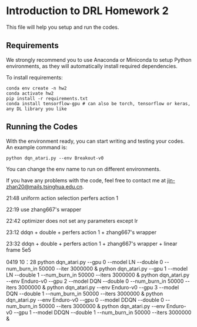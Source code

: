 # Introduction to DRL Homework 2

This file will help you setup and run the codes.


## Requirements

We strongly recommend you to use Anaconda or Miniconda to setup Python environments, as they will automatically install required dependencies.

To install requirements:

```setup
conda env create -n hw2
conda activate hw2
pip install -r requirements.txt
conda install tensorflow-gpu # can also be torch, tensorflow or keras, any DL library you like
```



## Running the Codes
With the environment ready, you can start writing and testing your codes. An example command is:
```setup
python dqn_atari.py --env Breakout-v0
```
You can change the env name to run on different environments.

If you have any problems with the code, feel free to contact me at jin-zhan20@mails.tsinghua.edu.cn.

21:48 uniform action selection perfers action 1

22:19 use zhang667's wrapper

22:42 optimizer does not set any parameters except lr

23:12 ddqn + double + perfers action 1 + zhang667's wrapper

23:32 ddqn + double + perfers action 1 + zhang667's wrapper + linear frame 5e5

0419 10：28
python dqn_atari.py --gpu 0 --model LN --double 0 --num_burn_in 50000 --iter 3000000 &
python dqn_atari.py --gpu 1 --model LN --double 1 --num_burn_in 50000 --iters 3000000 &
python dqn_atari.py --env Enduro-v0 --gpu 2 --model DQN --double 0 --num_burn_in 50000 --iters 3000000 &
python dqn_atari.py --env Enduro-v0 --gpu 3 --model DQN --double 1 --num_burn_in 50000 --iters 3000000 &
python dqn_atari.py --env Enduro-v0 --gpu 0 --model DDQN --double 0 --num_burn_in 50000 --iters 3000000 &
python dqn_atari.py --env Enduro-v0 --gpu 1 --model DDQN --double 1 --num_burn_in 50000 --iters 3000000 &

